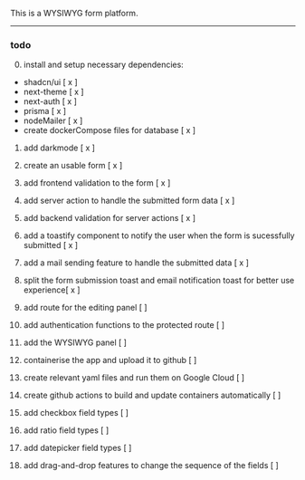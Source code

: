 This is a WYSIWYG form platform.

---

### todo

0. install and setup necessary dependencies:

- shadcn/ui [ x ]
- next-theme [ x ]
- next-auth [ x ]
- prisma [ x ]
- nodeMailer [ x ]
- create dockerCompose files for database [ x ]

1. add darkmode [ x ]

2. create an usable form [ x ]

3. add frontend validation to the form [ x ]

4. add server action to handle the submitted form data [ x ]

5. add backend validation for server actions [ x ]

6. add a toastify component to notify the user when the form is sucessfully submitted [ x ]

7. add a mail sending feature to handle the submitted data [ x ]

8. split the form submission toast and email notification toast for better use experience[ x ]

9. add route for the editing panel [ ]

10. add authentication functions to the protected route [ ]

11. add the WYSIWYG panel [ ]

12. containerise the app and upload it to github [ ]

13. create relevant yaml files and run them on Google Cloud [ ]

14. create github actions to build and update containers automatically [ ]

15. add checkbox field types [ ]

16. add ratio field types [ ]

17. add datepicker field types [ ]

18. add drag-and-drop features to change the sequence of the fields [ ]
